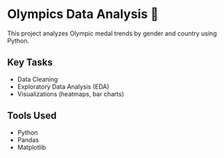 # Olympics Data Analysis 🏅

This project analyzes Olympic medal trends by gender and country using Python.

## Key Tasks
- Data Cleaning
- Exploratory Data Analysis (EDA)
- Visualizations (heatmaps, bar charts)

## Tools Used
- Python
- Pandas
- Matplotlib

